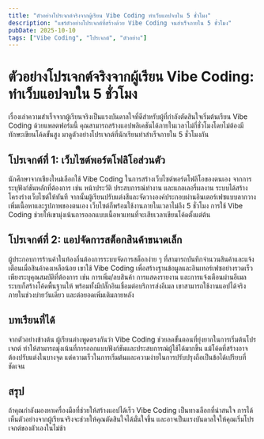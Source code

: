 ```yaml
---
title: "ตัวอย่างโปรเจกต์จริงจากผู้เรียน Vibe Coding ทำเว็บแอปจบใน 5 ชั่วโมง"
description: "แชร์ตัวอย่างโปรเจกต์ที่สร้างด้วย Vibe Coding จนสำเร็จภายใน 5 ชั่วโมง"
pubDate: 2025-10-10
tags: ["Vibe Coding", "โปรเจกต์", "ตัวอย่าง"]
---
```


# ตัวอย่างโปรเจกต์จริงจากผู้เรียน Vibe Coding: ทำเว็บแอปจบใน 5 ชั่วโมง

เรื่องเล่าความสำเร็จจากผู้เรียนจริงเป็นแรงบันดาลใจที่ดีสำหรับผู้ที่กำลังตัดสินใจเริ่มต้นเรียน Vibe Coding ด้วยแพลตฟอร์มนี้ คุณสามารถสร้างแอปพลิเคชันได้ภายในเวลาไม่กี่ชั่วโมงโดยไม่ต้องมีทักษะเขียนโค้ดขั้นสูง มาดูตัวอย่างโปรเจกต์ที่นักเรียนทำสำเร็จภายใน 5 ชั่วโมงกัน

## โปรเจกต์ที่ 1: เว็บไซต์พอร์ตโฟลิโอส่วนตัว

นักศึกษาจากเชียงใหม่เลือกใช้ Vibe Coding ในการสร้างเว็บไซต์พอร์ตโฟลิโอของตนเอง จากการระบุฟังก์ชันหลักที่ต้องการ เช่น หน้าประวัติ ประสบการณ์ทำงาน และแกลเลอรี่ผลงาน ระบบได้สร้างโครงร่างเว็บไซต์ให้ทันที จากนั้นผู้เรียนปรับแต่งสีและจัดวางองค์ประกอบผ่านอินเตอร์เฟซแบบลากวาง เพิ่มเนื้อหาและรูปภาพของตนเอง เว็บไซต์ก็พร้อมใช้งานภายในเวลาไม่ถึง 5 ชั่วโมง การใช้ Vibe Coding ช่วยให้เขามุ่งเน้นการออกแบบเนื้อหาแทนที่จะเสียเวลาเขียนโค้ดตั้งแต่ต้น

## โปรเจกต์ที่ 2: แอปจัดการสต็อกสินค้าขนาดเล็ก

ผู้ประกอบการร้านค้าในท้องถิ่นต้องการระบบจัดการสต็อกง่าย ๆ ที่สามารถบันทึกจำนวนสินค้าและแจ้งเตือนเมื่อสินค้าคงเหลือน้อย เขาใช้ Vibe Coding เพื่อสร้างฐานข้อมูลและอินเทอร์เฟซอย่างรวดเร็ว เพียงระบุคุณสมบัติที่ต้องการ เช่น การเพิ่ม/ลบสินค้า การแสดงรายงาน และการแจ้งเตือนผ่านอีเมล ระบบก็สร้างโค้ดพื้นฐานให้ พร้อมทั้งมีปลั๊กอินเชื่อมต่อบริการส่งอีเมล เขาสามารถใช้งานแอปได้จริงภายในช่วงบ่ายวันเดียว และต่อยอดเพิ่มเติมภายหลัง

## บทเรียนที่ได้

จากตัวอย่างข้างต้น ผู้เรียนต่างพูดตรงกันว่า Vibe Coding ช่วยลดขั้นตอนที่ยุ่งยากในการเริ่มต้นโปรเจกต์ ทำให้สามารถมุ่งเน้นที่การออกแบบฟังก์ชันและประสบการณ์ผู้ใช้ได้มากขึ้น แม้โค้ดที่สร้างอาจต้องปรับแต่งในบางจุด แต่ความเร็วในการเริ่มต้นและความง่ายในการปรับปรุงถือเป็นข้อได้เปรียบที่ชัดเจน

## สรุป

ถ้าคุณกำลังมองหาเครื่องมือที่ช่วยให้สร้างแอปได้เร็ว Vibe Coding เป็นทางเลือกที่น่าสนใจ การได้เห็นตัวอย่างจากผู้เรียนจริงจะช่วยให้คุณตัดสินใจได้มั่นใจขึ้น และอาจเป็นแรงบันดาลใจให้คุณเริ่มโปรเจกต์ของตัวเองในไม่ช้า
